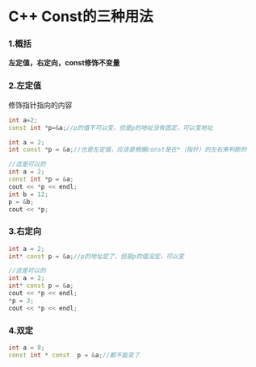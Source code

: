 # C++ Const的三种用法

### 1.概括

**左定值，右定向，const修饰不变量**

### 2.左定值

修饰指针指向的内容

```c++
int a=2;
const int *p=&a;//p的值不可以变，但是p的地址没有固定，可以变地址

int a = 2;
int const *p = &a;//也是左定值，应该是根据const是在*（指针）的左右来判断的

//这是可以的
int a = 2;
const int *p = &a;
cout << *p << endl;
int b = 12;
p = &b;
cout << *p;
```

### 3.右定向



```c++
int a = 2;
int* const p = &a;//p的地址定了，但是p的值没定，可以变

//这是可以的
int a = 2;
int* const p = &a;
cout << *p << endl;
*p = 3;
cout << *p << endl;
```



### 4.双定

```c++
int a = 8;
const int * const  p = &a;//都不能变了
```

